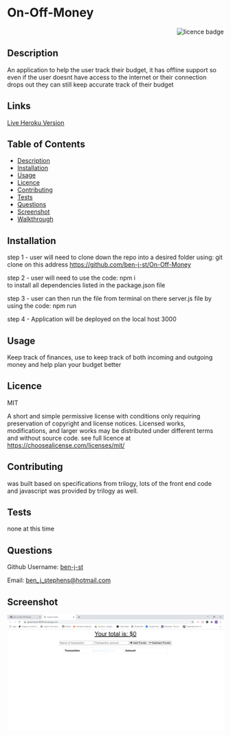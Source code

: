 # On-Off-Money
   
<div align="right"><img alt="licence badge" src="https://img.shields.io/badge/licence-MIT-yellow"></div>

## Description 

An application to help the user track their budget, it has offline support so even if the user doesnt have access to the internet or their connection drops out they can still keep accurate track of their budget

## Links

<a href="https://glacial-dusk-08785.herokuapp.com/">Live Heroku Version</a>

## Table of Contents

* [Description](#Description)
* [Installation](#Installation)
* [Usage](#Usage)
* [Licence](#Licence)
* [Contributing](#Contributing)
* [Tests](#Tests)
* [Questions](#Questions)
* [Screenshot](#Screenshot)
* [Walkthrough](#Walkthrough-video)

## Installation

step 1 - user will need to clone down the repo into a desired folder using: git clone 
    on this address https://github.com/ben-j-st/On-Off-Money

step 2 - user will need to use the code: npm i  
    to install all dependencies listed in the package.json file

step 3 - user can then run the file from terminal on there server.js file by using the code:
    npm run
    
step 4 - Application will be deployed on the local host 3000


## Usage

Keep track of finances, use to keep track of both incoming and outgoing money and help plan your budget better

## Licence 

MIT

A short and simple permissive license with conditions only requiring preservation of copyright and license notices. Licensed works, modifications, and larger works may be distributed under different terms and without source code. see full licence at https://choosealicense.com/licenses/mit/

## Contributing 

was built based on specifications from trilogy, lots of the front end code and javascript was provided by trilogy as well.

## Tests

none at this time

## Questions

Github Username: <a href="https://github.com/ben-j-st">ben-j-st</a>

Email: ben_j_stephens@hotmail.com

## Screenshot 

![screenshot](public/images/onOffMoney.PNG) 